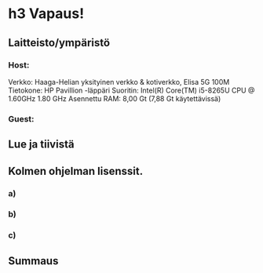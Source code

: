 
# h3 Vapaus!

## Laitteisto/ympäristö

### Host:
  Verkko: Haaga-Helian yksityinen verkko & kotiverkko, Elisa 5G 100M
  Tietokone: HP Pavillion -läppäri
  Suoritin: Intel(R) Core(TM) i5-8265U CPU @ 1.60GHz   1.80 GHz
  Asennettu RAM: 8,00 Gt (7,88 Gt käytettävissä)

### Guest:


## Lue ja tiivistä

## Kolmen ohjelman lisenssit.

### a)


### b)

### c)

## Summaus
